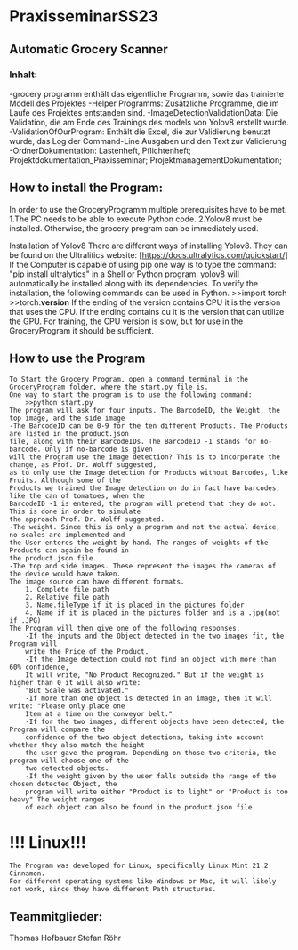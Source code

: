 # PraxisseminarSS23
##  Automatic Grocery Scanner
### Inhalt:
-grocery programm enthält das eigentliche Programm, sowie das trainierte Modell des Projektes
-Helper Programms: Zusätzliche Programme, die im Laufe des Projektes entstanden sind.
-ImageDetectionValidationData: Die Validation, die am Ende des Trainings des models von Yolov8 erstellt wurde.
-ValidationOfOurProgram: Enthält die Excel, die zur Validierung benutzt wurde, das Log der Command-Line Ausgaben und den Text zur Validierung
-OrdnerDokumentation: Lastenheft, Pflichtenheft; Projektdokumentation_Praxisseminar; ProjektmanagementDokumentation;




## How to install the Program:
In order to use the GroceryProgramm multiple prerequisites have to be met.
    1.The PC needs to be able to execute Python code.
    2.Yolov8 must be installed.
Otherwise, the grocery program can be immediately used.

Installation of Yolov8
    There are different ways of installing Yolov8. They can be found on the Ultralitics website: 
    [https://docs.ultralytics.com/quickstart/]
    If the Computer is capable of using pip one way is to type the command: "pip install ultralytics" 
    in a Shell or Python program. yolov8 will automatically be installed along with its dependencies.
    To verify the installation, the following commands can be used in Python.
        >>import torch
        >>torch.__version__
    If the ending of the version contains CPU it is the version that uses the CPU. If the ending 
    contains cu it is the  version that can utilize the GPU. For training, the CPU version is 
    slow, but for use in the GroceryProgram it should be sufficient.
    
## How to use the Program
    To Start the Grocery Program, open a command terminal in the GroceryProgram folder, where the start.py file is.
    One way to start the program is to use the following command:
        >>python start.py
    The program will ask for four inputs. The BarcodeID, the Weight, the top image, and the side image
    -The BarcodeID can be 0-9 for the ten different Products. The Products are listed in the product.json 
    file, along with their BarcodeIDs. The BarcodeID -1 stands for no-barcode. Only if no-barcode is given 
    will the Program use the image detection? This is to incorporate the change, as Prof. Dr. Wolff suggested, 
    as to only use the Image detection for Products without Barcodes, like Fruits. Although some of the 
    Products we trained the Image detection on do in fact have barcodes, like the can of tomatoes, when the 
    BarcodeID -1 is entered, the program will pretend that they do not. This is done in order to simulate 
    the approach Prof. Dr. Wolff suggested.
    -The weight. Since this is only a program and not the actual device, no scales are implemented and 
    the User enteres the weight by hand. The ranges of weights of the Products can again be found in 
    the product.json file.
    -The top and side images. These represent the images the cameras of the device would have taken. 
    The image source can have different formats.
        1. Complete file path
        2. Relative file path
        3. Name.fileType if it is placed in the pictures folder
        4. Name if it is placed in the pictures folder and is a .jpg(not if .JPG)
    The Program will then give one of the following responses.
        -If the inputs and the Object detected in the two images fit, the Program will 
        write the Price of the Product.
        -If the Image detection could not find an object with more than 60% confidence,
        It will write, "No Product Recognized." But if the weight is higher than 0 it will also write:
        "But Scale was activated."
        -If more than one object is detected in an image, then it will write: "Please only place one 
        Item at a time on the conveyor belt."
        -If for the two images, different objects have been detected, the Program will compare the 
        confidence of the two object detections, taking into account whether they also match the height 
        the user gave the program. Depending on those two criteria, the program will choose one of the 
        two detected objects.
        -If the weight given by the user falls outside the range of the chosen detected Object, the 
        program will write either "Product is to light" or "Product is too heavy" The weight ranges 
        of each object can also be found in the product.json file.
        


# !!! Linux!!!
    The Program was developed for Linux, specifically Linux Mint 21.2 Cinnamon.
    For different operating systems like Windows or Mac, it will likely not work, since they have different Path structures.
     
## Teammitglieder:
Thomas Hofbauer
Stefan Röhr


